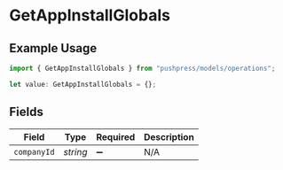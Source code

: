 # GetAppInstallGlobals

## Example Usage

```typescript
import { GetAppInstallGlobals } from "pushpress/models/operations";

let value: GetAppInstallGlobals = {};
```

## Fields

| Field              | Type               | Required           | Description        |
| ------------------ | ------------------ | ------------------ | ------------------ |
| `companyId`        | *string*           | :heavy_minus_sign: | N/A                |